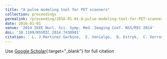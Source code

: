```yaml
---
title: "A pulse modeling tool for PET scanners"
collection: proceedings
permalink: /proceeding/2016-01-01-A-pulse-modeling-tool-for-PET-scanners
date: 2016-01-01
venue: '2014 IEEE Nucl. Sci. Symp. Med. Imaging Conf. NSS/MIC 2014'
doi: '10.1109/NSSMIC.2014.7430981'
citation: ' L. J.Martinez Garbino,  E. Venialgo,  D. Estryk,  C. Verrastro,  <b>M. Belzunce</b>, &quot;A pulse modeling tool for PET scanners.&quot; <i>2014 IEEE Nucl. Sci. Symp. Med. Imaging Conf. NSS/MIC 2014</i>, 2016.'
---
```

Use [Google Scholar](https://scholar.google.com/scholar?q=A+pulse+modeling+tool+for+PET+scanners){:target="_blank"} for full citation